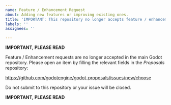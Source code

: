 ```yaml
---
name: Feature / Enhancement Request
about: Adding new features or improving existing ones.
title: 'IMPORTANT: This repository no longer accepts feature / enhancement requests.'
labels: ''
assignees: ''

---
```


**IMPORTANT, PLEASE READ**

Feature / Enhancement requests are no longer accepted in the main Godot repository.
Please open an item by filling the relevant fields in the *Proposals* repository:

https://github.com/godotengine/godot-proposals/issues/new/choose

Do not submit to this repository or your issue will be closed.

**IMPORTANT, PLEASE READ**
